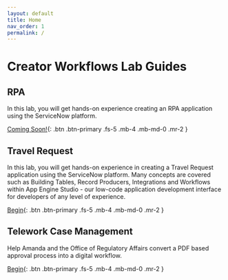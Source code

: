 ```yaml
---
layout: default
title: Home
nav_order: 1
permalink: /
---
```

# Creator Workflows Lab Guides

## RPA

In this lab, you will get hands-on experience creating an RPA application using the ServiceNow platform.

[Coming Soon!][RPALabLink]{: .btn .btn-primary .fs-5 .mb-4 .mb-md-0 .mr-2 }

## Travel Request

In this lab, you will get hands-on experience in creating a Travel Request application using the ServiceNow platform. Many concepts are covered such as Building Tables, Record Producers, Integrations and Workflows within App Engine Studio - our low-code application development interface for developers of any level of experience.

[Begin][TravelRequestLabLink]{: .btn .btn-primary .fs-5 .mb-4 .mb-md-0 .mr-2 }

## Telework Case Management

Help Amanda and the Office of Regulatory Affairs convert a PDF based approval process into a digital workflow. 

[Begin][TeleworkLabLink]{: .btn .btn-primary .fs-5 .mb-4 .mb-md-0 .mr-2 }

[RPALabLink]: https://creatorworkflowsnow.github.io/docs/lab_rpa/
[TravelRequestLabLink]: https://creatorworkflowsnow.github.io/docs/lab_travelrequest/
[TeleworkLabLink]: https://creatorworkflowsnow.github.io/docs/lab_telework/
[TeleworkLabExternalLink]: https://low-code.guide/docs/Telework/Introduction/